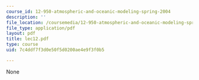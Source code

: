 ```yaml
---
course_id: 12-950-atmospheric-and-oceanic-modeling-spring-2004
description: ''
file_location: /coursemedia/12-950-atmospheric-and-oceanic-modeling-spring-2004/7c4ddf7f3d0e50f5d0200ae4e9f3f0b5_lec12.pdf
file_type: application/pdf
layout: pdf
title: lec12.pdf
type: course
uid: 7c4ddf7f3d0e50f5d0200ae4e9f3f0b5

---
```

None